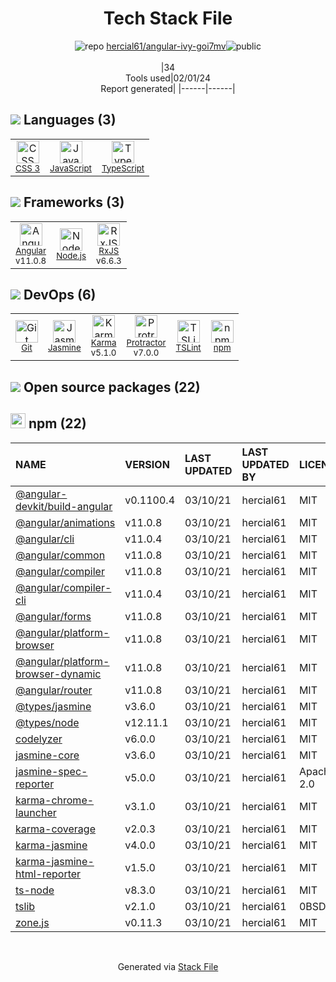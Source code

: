 <!--
&lt;--- Readme.md Snippet without images Start ---&gt;
## Tech Stack
hercial61/angular-ivy-goi7mv is built on the following main stack:

- [Jasmine](http://jasmine.github.io/) – Javascript Testing Framework
- [Node.js](http://nodejs.org/) – Frameworks (Full Stack)
- [JavaScript](https://developer.mozilla.org/en-US/docs/Web/JavaScript) – Languages
- [Karma](http://karma-runner.github.io/) – Browser Testing
- [TypeScript](http://www.typescriptlang.org) – Languages
- [Protractor](http://angular.github.io/protractor) – Javascript Testing Framework
- [RxJS](http://reactivex.io/rxjs/) – Concurrency Frameworks
- [Angular](https://angular.io) – Javascript MVC Frameworks
- [TSLint](https://github.com/palantir/tslint) – Code Review

Full tech stack [here](/techstack.md)

&lt;--- Readme.md Snippet without images End ---&gt;

&lt;--- Readme.md Snippet with images Start ---&gt;
## Tech Stack
hercial61/angular-ivy-goi7mv is built on the following main stack:

- <img width='25' height='25' src='https://img.stackshare.io/service/831/7c0b595409af531b9cdeb07f8c513e8b.png' alt='Jasmine'/> [Jasmine](http://jasmine.github.io/) – Javascript Testing Framework
- <img width='25' height='25' src='https://img.stackshare.io/service/1011/n1JRsFeB_400x400.png' alt='Node.js'/> [Node.js](http://nodejs.org/) – Frameworks (Full Stack)
- <img width='25' height='25' src='https://img.stackshare.io/service/1209/javascript.jpeg' alt='JavaScript'/> [JavaScript](https://developer.mozilla.org/en-US/docs/Web/JavaScript) – Languages
- <img width='25' height='25' src='https://img.stackshare.io/service/1420/TidYGd6a.png' alt='Karma'/> [Karma](http://karma-runner.github.io/) – Browser Testing
- <img width='25' height='25' src='https://img.stackshare.io/service/1612/bynNY5dJ.jpg' alt='TypeScript'/> [TypeScript](http://www.typescriptlang.org) – Languages
- <img width='25' height='25' src='https://img.stackshare.io/service/1754/protractor-logo1.png' alt='Protractor'/> [Protractor](http://angular.github.io/protractor) – Javascript Testing Framework
- <img width='25' height='25' src='https://img.stackshare.io/service/1796/984368.png' alt='RxJS'/> [RxJS](http://reactivex.io/rxjs/) – Concurrency Frameworks
- <img width='25' height='25' src='https://img.stackshare.io/service/3745/cb8U-gL6_400x400.jpg' alt='Angular'/> [Angular](https://angular.io) – Javascript MVC Frameworks
- <img width='25' height='25' src='https://img.stackshare.io/service/5561/303157.png' alt='TSLint'/> [TSLint](https://github.com/palantir/tslint) – Code Review

Full tech stack [here](/techstack.md)

&lt;--- Readme.md Snippet with images End ---&gt;
-->
<div align="center">

# Tech Stack File
![](https://img.stackshare.io/repo.svg "repo") [hercial61/angular-ivy-goi7mv](https://github.com/hercial61/angular-ivy-goi7mv)![](https://img.stackshare.io/public_badge.svg "public")
<br/><br/>
|34<br/>Tools used|02/01/24 <br/>Report generated|
|------|------|
</div>

## <img src='https://img.stackshare.io/languages.svg'/> Languages (3)
<table><tr>
  <td align='center'>
  <img width='36' height='36' src='https://img.stackshare.io/service/6727/css.png' alt='CSS 3'>
  <br>
  <sub><a href="https://developer.mozilla.org/en-US/docs/Web/CSS/CSS3">CSS 3</a></sub>
  <br>
  <sub></sub>
</td>

<td align='center'>
  <img width='36' height='36' src='https://img.stackshare.io/service/1209/javascript.jpeg' alt='JavaScript'>
  <br>
  <sub><a href="https://developer.mozilla.org/en-US/docs/Web/JavaScript">JavaScript</a></sub>
  <br>
  <sub></sub>
</td>

<td align='center'>
  <img width='36' height='36' src='https://img.stackshare.io/service/1612/bynNY5dJ.jpg' alt='TypeScript'>
  <br>
  <sub><a href="http://www.typescriptlang.org">TypeScript</a></sub>
  <br>
  <sub></sub>
</td>

</tr>
</table>

## <img src='https://img.stackshare.io/frameworks.svg'/> Frameworks (3)
<table><tr>
  <td align='center'>
  <img width='36' height='36' src='https://img.stackshare.io/service/3745/cb8U-gL6_400x400.jpg' alt='Angular'>
  <br>
  <sub><a href="https://angular.io">Angular</a></sub>
  <br>
  <sub>v11.0.8</sub>
</td>

<td align='center'>
  <img width='36' height='36' src='https://img.stackshare.io/service/1011/n1JRsFeB_400x400.png' alt='Node.js'>
  <br>
  <sub><a href="http://nodejs.org/">Node.js</a></sub>
  <br>
  <sub></sub>
</td>

<td align='center'>
  <img width='36' height='36' src='https://img.stackshare.io/service/1796/984368.png' alt='RxJS'>
  <br>
  <sub><a href="http://reactivex.io/rxjs/">RxJS</a></sub>
  <br>
  <sub>v6.6.3</sub>
</td>

</tr>
</table>

## <img src='https://img.stackshare.io/devops.svg'/> DevOps (6)
<table><tr>
  <td align='center'>
  <img width='36' height='36' src='https://img.stackshare.io/service/1046/git.png' alt='Git'>
  <br>
  <sub><a href="http://git-scm.com/">Git</a></sub>
  <br>
  <sub></sub>
</td>

<td align='center'>
  <img width='36' height='36' src='https://img.stackshare.io/service/831/7c0b595409af531b9cdeb07f8c513e8b.png' alt='Jasmine'>
  <br>
  <sub><a href="http://jasmine.github.io/">Jasmine</a></sub>
  <br>
  <sub></sub>
</td>

<td align='center'>
  <img width='36' height='36' src='https://img.stackshare.io/service/1420/TidYGd6a.png' alt='Karma'>
  <br>
  <sub><a href="http://karma-runner.github.io/">Karma</a></sub>
  <br>
  <sub>v5.1.0</sub>
</td>

<td align='center'>
  <img width='36' height='36' src='https://img.stackshare.io/service/1754/protractor-logo1.png' alt='Protractor'>
  <br>
  <sub><a href="http://angular.github.io/protractor">Protractor</a></sub>
  <br>
  <sub>v7.0.0</sub>
</td>

<td align='center'>
  <img width='36' height='36' src='https://img.stackshare.io/service/5561/303157.png' alt='TSLint'>
  <br>
  <sub><a href="https://github.com/palantir/tslint">TSLint</a></sub>
  <br>
  <sub></sub>
</td>

<td align='center'>
  <img width='36' height='36' src='https://img.stackshare.io/service/1120/lejvzrnlpb308aftn31u.png' alt='npm'>
  <br>
  <sub><a href="https://www.npmjs.com/">npm</a></sub>
  <br>
  <sub></sub>
</td>

</tr>
</table>


## <img src='https://img.stackshare.io/group.svg' /> Open source packages (22)</h2>

## <img width='24' height='24' src='https://img.stackshare.io/service/1120/lejvzrnlpb308aftn31u.png'/> npm (22)

|NAME|VERSION|LAST UPDATED|LAST UPDATED BY|LICENSE|VULNERABILITIES|
|:------|:------|:------|:------|:------|:------|
|[@angular-devkit/build-angular](https://www.npmjs.com/@angular-devkit/build-angular)|v0.1100.4|03/10/21|hercial61 |MIT|N/A|
|[@angular/animations](https://www.npmjs.com/@angular/animations)|v11.0.8|03/10/21|hercial61 |MIT|N/A|
|[@angular/cli](https://www.npmjs.com/@angular/cli)|v11.0.4|03/10/21|hercial61 |MIT|N/A|
|[@angular/common](https://www.npmjs.com/@angular/common)|v11.0.8|03/10/21|hercial61 |MIT|N/A|
|[@angular/compiler](https://www.npmjs.com/@angular/compiler)|v11.0.8|03/10/21|hercial61 |MIT|N/A|
|[@angular/compiler-cli](https://www.npmjs.com/@angular/compiler-cli)|v11.0.4|03/10/21|hercial61 |MIT|N/A|
|[@angular/forms](https://www.npmjs.com/@angular/forms)|v11.0.8|03/10/21|hercial61 |MIT|N/A|
|[@angular/platform-browser](https://www.npmjs.com/@angular/platform-browser)|v11.0.8|03/10/21|hercial61 |MIT|N/A|
|[@angular/platform-browser-dynamic](https://www.npmjs.com/@angular/platform-browser-dynamic)|v11.0.8|03/10/21|hercial61 |MIT|N/A|
|[@angular/router](https://www.npmjs.com/@angular/router)|v11.0.8|03/10/21|hercial61 |MIT|N/A|
|[@types/jasmine](https://www.npmjs.com/@types/jasmine)|v3.6.0|03/10/21|hercial61 |MIT|N/A|
|[@types/node](https://www.npmjs.com/@types/node)|v12.11.1|03/10/21|hercial61 |MIT|N/A|
|[codelyzer](https://www.npmjs.com/codelyzer)|v6.0.0|03/10/21|hercial61 |MIT|N/A|
|[jasmine-core](https://www.npmjs.com/jasmine-core)|v3.6.0|03/10/21|hercial61 |MIT|N/A|
|[jasmine-spec-reporter](https://www.npmjs.com/jasmine-spec-reporter)|v5.0.0|03/10/21|hercial61 |Apache-2.0|N/A|
|[karma-chrome-launcher](https://www.npmjs.com/karma-chrome-launcher)|v3.1.0|03/10/21|hercial61 |MIT|N/A|
|[karma-coverage](https://www.npmjs.com/karma-coverage)|v2.0.3|03/10/21|hercial61 |MIT|N/A|
|[karma-jasmine](https://www.npmjs.com/karma-jasmine)|v4.0.0|03/10/21|hercial61 |MIT|N/A|
|[karma-jasmine-html-reporter](https://www.npmjs.com/karma-jasmine-html-reporter)|v1.5.0|03/10/21|hercial61 |MIT|N/A|
|[ts-node](https://www.npmjs.com/ts-node)|v8.3.0|03/10/21|hercial61 |MIT|N/A|
|[tslib](https://www.npmjs.com/tslib)|v2.1.0|03/10/21|hercial61 |0BSD|N/A|
|[zone.js](https://www.npmjs.com/zone.js)|v0.11.3|03/10/21|hercial61 |MIT|N/A|

<br/>
<div align='center'>

Generated via [Stack File](https://github.com/marketplace/stack-file)
